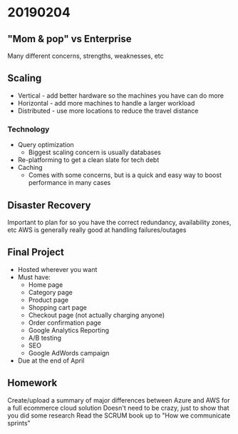 # 20190204

## "Mom & pop" vs Enterprise
Many different concerns, strengths, weaknesses, etc

## Scaling
* Vertical - add better hardware so the machines you have can do more
* Horizontal - add more machines to handle a larger workload
* Distributed - use more locations to reduce the travel distance

### Technology
* Query optimization
  * Biggest scaling concern is usually databases
* Re-platforming to get a clean slate for tech debt
* Caching
  * Comes with some concerns, but is a quick and easy way to boost performance in many cases

## Disaster Recovery
Important to plan for so you have the correct redundancy, availability zones, etc
AWS is generally really good at handling failures/outages

## Final Project
* Hosted wherever you want
* Must have:
  * Home page
  * Category page
  * Product page
  * Shopping cart page
  * Checkout page (not actually charging anyone)
  * Order confirmation page
  * Google Analytics Reporting
  * A/B testing
  * SEO
  * Google AdWords campaign
* Due at the end of April

## Homework
Create/upload a summary of major differences between Azure and AWS for a full ecommerce cloud solution
Doesn't need to be crazy, just to show that you did some research
Read the SCRUM book up to "How we communicate sprints"